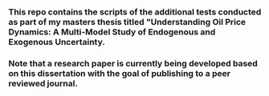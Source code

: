### This repo contains the scripts of the additional tests conducted as part of my masters thesis titled "Understanding Oil Price Dynamics: A Multi-Model Study of Endogenous and Exogenous Uncertainty. 

### Note that a research paper is currently being developed based on this dissertation with the goal of publishing to a peer reviewed journal. 
